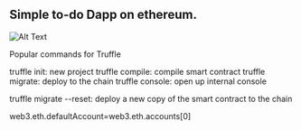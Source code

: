 ## Simple to-do Dapp on ethereum.


![Alt Text](https://media.giphy.com/media/vgyqciRkRHjAGVoqDY/giphy.gif)





Popular commands for Truffle

truffle init: new project
truffle compile: compile smart contract
truffle migrate: deploy to the chain
truffle console: open up internal console

truffle migrate --reset: deploy a new copy of the smart contract to the chain


web3.eth.defaultAccount=web3.eth.accounts[0]
